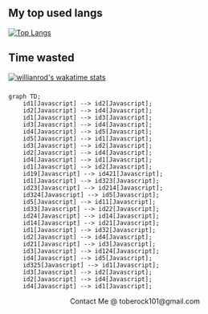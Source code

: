 ## My top used langs
[![Top Langs](https://github-readme-stats.vercel.app/api/top-langs/?username=Touch-Grass&theme=omni&layout=compact)](https://github.com/anuraghazra/github-readme-stats)
## Time wasted
[![willianrod's wakatime stats](https://github-readme-stats.vercel.app/api/wakatime?username=Touch_Grass&theme=omni)](https://github.com/anuraghazra/github-readme-stats)
###

```mermaid
graph TD;
    id1[Javascript] --> id2[Javascript];
    id2[Javascript] --> id4[Javascript];
    id1[Javascript] --> id3[Javascript];
    id3[Javascript] --> id4[Javascript];
    id4[Javascript] --> id5[Javascript];
    id5[Javascript] --> id1[Javascript];
    id3[Javascript] --> id2[Javascript];
    id2[Javascript] --> id4[Javascript];
    id4[Javascript] --> id1[Javascript];
    id1[Javascript] --> id2[Javascript];
    id19[Javascript] --> id421[Javascript];
    id1[Javascript] --> id323[Javascript];
    id23[Javascript] --> id214[Javascript];
    id324[Javascript] --> id5[Javascript];
    id5[Javascript] --> id11[Javascript];
    id33[Javascript] --> id22[Javascript];
    id24[Javascript] --> id14[Javascript];
    id14[Javascript] --> id21[Javascript];
    id1[Javascript] --> id32[Javascript];
    id2[Javascript] --> id4[Javascript];
    id21[Javascript] --> id3[Javascript];
    id3[Javascript] --> id124[Javascript];
    id4[Javascript] --> id5[Javascript];
    id325[Javascript] --> id1[Javascript];
    id3[Javascript] --> id2[Javascript];
    id2[Javascript] --> id4[Javascript];
    id4[Javascript] --> id1[Javascript];
```
<p align="center">
Contact Me @ toberock101@gmail.com
</p>
